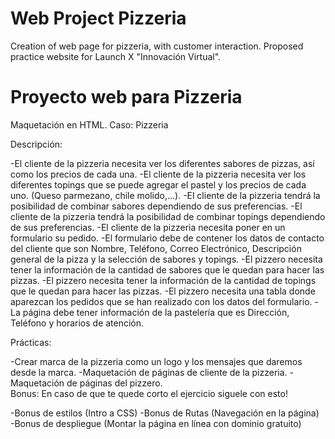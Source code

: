 # Web Project Pizzeria
Creation of web page for pizzeria, with customer interaction.  Proposed practice website for Launch X "Innovación Virtual".

# Proyecto web para Pizzeria 

Maquetación en HTML. 
Caso: Pizzeria

Descripción:<br>

-El cliente de la pizzeria necesita ver los diferentes sabores de pizzas, así como los precios de cada una.
-El cliente de la pizzeria necesita ver los diferentes topings que se puede agregar el pastel y los precios de cada uno. (Queso parmezano, chile molido,...).
-El cliente de la pizzeria tendrá la posibilidad de combinar sabores dependiendo de sus preferencias.
-El cliente de la pizzeria tendrá la posibilidad de combinar topings dependiendo de sus preferencias.
-El cliente de la pizzeria necesita poner en un formulario su pedido.
-El formulario debe de contener los datos de contacto del cliente que son Nombre, Teléfono, Correo Electrónico, Descripción general de la pizza y la selección de sabores y topings.
-El pizzero necesita tener la información de la cantidad de sabores que le quedan para hacer las pizzas.
-El pizzero necesita tener la información de la cantidad de topings que le quedan para hacer las pizzas.
-El pizzero necesita una tabla donde aparezcan los pedidos que se han realizado con los datos del formulario.
-La página debe tener información de la pastelería que es Dirección, Teléfono y horarios de atención.

Prácticas:<br>

-Crear marca de la pizzeria como un logo y los mensajes que daremos desde la marca.
-Maquetación de páginas de cliente de la pizzeria.
-Maquetación de páginas del pizzero.
<br>
Bonus: En caso de que te quede corto el ejercicio siguele con esto!<br>

-Bonus de estilos (Intro a CSS)
-Bonus de Rutas (Navegación en la página)
-Bonus de despliegue (Montar la página en línea con dominio gratuito)
